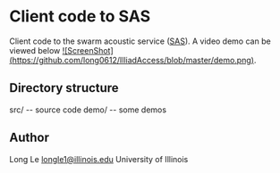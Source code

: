 Client code to SAS
==================

Client code to the swarm acoustic service ([SAS](https://acoustic.ifp.illinois.edu)). A video demo
can be viewed below [![ScreenShot] (https://github.com/long0612/IlliadAccess/blob/master/demo.png)](http://vimeo.com/104966491).

## Directory structure
src/ -- source code
demo/ -- some demos

## Author
Long Le <longle1@illinois.edu>
University of Illinois
